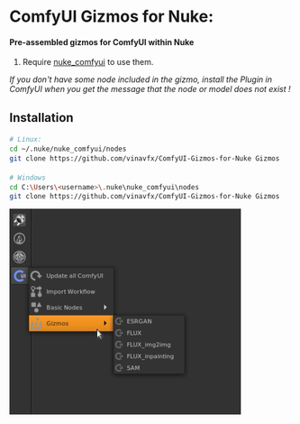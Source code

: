 # ComfyUI Gizmos for Nuke:
#### Pre-assembled gizmos for ComfyUI within Nuke

1. Require [nuke_comfyui](https://github.com/vinavfx/nuke_comfyui) to use them.

<i>If you don't have some node included in the gizmo, install the Plugin in ComfyUI 
when you get the message that the node or model does not exist !</i>

## Installation
``` sh
# Linux:
cd ~/.nuke/nuke_comfyui/nodes
git clone https://github.com/vinavfx/ComfyUI-Gizmos-for-Nuke Gizmos

# Windows
cd C:\Users\<username>\.nuke\nuke_comfyui\nodes
git clone https://github.com/vinavfx/ComfyUI-Gizmos-for-Nuke Gizmos
```

<div style="display: flex;">
  <img src="screenshot.png"/>
</div>
